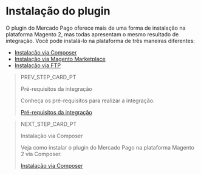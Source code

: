 # Instalação do plugin

O plugin do Mercado Pago oferece mais de uma forma de instalação na plataforma Magento 2, mas todas apresentam o mesmo resultado de integração. Você pode instalá-lo na plataforma de três maneiras diferentes:

* [Instalação via Composer](/developers/pt/docs/magento-two/installation/composer)
* [Instalação via Magento Marketplace](/developers/pt/docs/magento-two/installation/magento-marketplace)
* [Instalação via FTP](/developers/pt/docs/magento-two/installation/ftp)

> PREV_STEP_CARD_PT
>
> Pré-requisitos da integração
>
> Conheça os pré-requisitos para realizar a integração.
>
> [Pré-requisitos da integração](/developers/pt/docs/magento-two/prerequisites)

> NEXT_STEP_CARD_PT
>
> Instalação via Composer
>
> Veja como instalar o plugin do Mercado Pago na plataforma Magento 2 via Composer.
>
> [Instalação via Composer](/developers/pt/docs/magento-two/installation/composer)